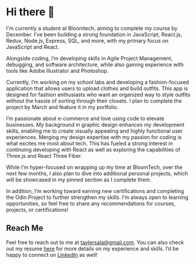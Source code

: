 # Hi there 👋

I'm currently a student at Bloomtech, aiming to complete my course by December. I’ve been building a strong foundation in JavaScript, React.js, Redux, Node.js, Express, SQL, and more, with my primary focus on JavaScript and React.

Alongside coding, I’m developing skills in Agile Project Management, debugging, and software architecture, while also gaining experience with tools like Adobe Illustrator and Photoshop.

Currently, I’m working on my school labs and developing a fashion-focused application that allows users to upload clothes and build outfits. This app is designed for fashion enthusiasts who want an organized way to style outfits without the hassle of sorting through their closets. I plan to complete the project by March and feature it in my portfolio.

I’m passionate about e-commerce and love using code to elevate businesses. My background in graphic design enhances my development skills, enabling me to create visually appealing and highly functional user experiences. Merging my design expertise with my passion for coding is what excites me most about tech. This has fueled a strong interest in continuing developing with React as well as exploring the capabilities of Three.js and React Three Fiber.

While I’m hyper-focused on wrapping up my time at BloomTech, over the next few months, I also plan to dive into additional personal projects, which will be showcased in my pinned section as I complete them.

In addition, I’m working toward earning new certifications and completing the Odin Project to further strengthen my skills. I’m always open to learning opportunities, so feel free to share any recommendations for courses, projects, or certifications!

## Reach Me

Feel free to reach out to me at <taylersala@gmail.com>. You can also check out my resume [here]() for more details on my experience and skills. I’d be happy to connect on [LinkedIn](https://www.linkedin.com/in/tayler-sala-64463a162/) as well!
<!--
**taylersala/taylersala** is a ✨ _special_ ✨ repository because its `README.md` (this file) appears on your GitHub profile.

Here are some ideas to get you started:

- 🔭 I’m currently working on ...
- 🌱 I’m currently learning ...
- 👯 I’m looking to collaborate on ...
- 🤔 I’m looking for help with ...
- 💬 Ask me about ...
- 📫 How to reach me: ...
- 😄 Pronouns: ...
- ⚡ Fun fact: ...
-->
